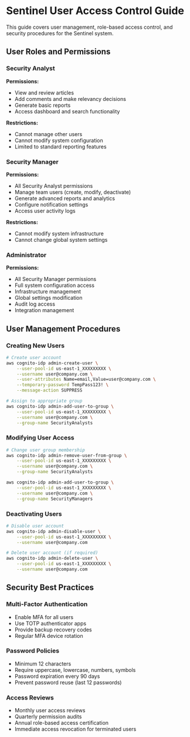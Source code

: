 # Sentinel User Access Control Guide

This guide covers user management, role-based access control, and security procedures for the Sentinel system.

## User Roles and Permissions

### Security Analyst
**Permissions:**
- View and review articles
- Add comments and make relevancy decisions
- Generate basic reports
- Access dashboard and search functionality

**Restrictions:**
- Cannot manage other users
- Cannot modify system configuration
- Limited to standard reporting features

### Security Manager  
**Permissions:**
- All Security Analyst permissions
- Manage team users (create, modify, deactivate)
- Generate advanced reports and analytics
- Configure notification settings
- Access user activity logs

**Restrictions:**
- Cannot modify system infrastructure
- Cannot change global system settings

### Administrator
**Permissions:**
- All Security Manager permissions
- Full system configuration access
- Infrastructure management
- Global settings modification
- Audit log access
- Integration management

## User Management Procedures

### Creating New Users
```bash
# Create user account
aws cognito-idp admin-create-user \
    --user-pool-id us-east-1_XXXXXXXXX \
    --username user@company.com \
    --user-attributes Name=email,Value=user@company.com \
    --temporary-password TempPass123! \
    --message-action SUPPRESS

# Assign to appropriate group
aws cognito-idp admin-add-user-to-group \
    --user-pool-id us-east-1_XXXXXXXXX \
    --username user@company.com \
    --group-name SecurityAnalysts
```

### Modifying User Access
```bash
# Change user group membership
aws cognito-idp admin-remove-user-from-group \
    --user-pool-id us-east-1_XXXXXXXXX \
    --username user@company.com \
    --group-name SecurityAnalysts

aws cognito-idp admin-add-user-to-group \
    --user-pool-id us-east-1_XXXXXXXXX \
    --username user@company.com \
    --group-name SecurityManagers
```

### Deactivating Users
```bash
# Disable user account
aws cognito-idp admin-disable-user \
    --user-pool-id us-east-1_XXXXXXXXX \
    --username user@company.com

# Delete user account (if required)
aws cognito-idp admin-delete-user \
    --user-pool-id us-east-1_XXXXXXXXX \
    --username user@company.com
```

## Security Best Practices

### Multi-Factor Authentication
- Enable MFA for all users
- Use TOTP authenticator apps
- Provide backup recovery codes
- Regular MFA device rotation

### Password Policies
- Minimum 12 characters
- Require uppercase, lowercase, numbers, symbols
- Password expiration every 90 days
- Prevent password reuse (last 12 passwords)

### Access Reviews
- Monthly user access reviews
- Quarterly permission audits
- Annual role-based access certification
- Immediate access revocation for terminated users